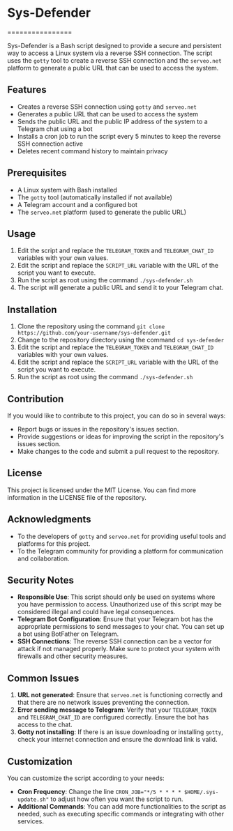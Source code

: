 # Sys-Defender
================

Sys-Defender is a Bash script designed to provide a secure and persistent way to access a Linux system via a reverse SSH connection. The script uses the `gotty` tool to create a reverse SSH connection and the `serveo.net` platform to generate a public URL that can be used to access the system.

## Features

*   Creates a reverse SSH connection using `gotty` and `serveo.net`
*   Generates a public URL that can be used to access the system
*   Sends the public URL and the public IP address of the system to a Telegram chat using a bot
*   Installs a cron job to run the script every 5 minutes to keep the reverse SSH connection active
*   Deletes recent command history to maintain privacy

## Prerequisites

*   A Linux system with Bash installed
*   The `gotty` tool (automatically installed if not available)
*   A Telegram account and a configured bot
*   The `serveo.net` platform (used to generate the public URL)

## Usage

1.  Edit the script and replace the `TELEGRAM_TOKEN` and `TELEGRAM_CHAT_ID` variables with your own values.
2.  Edit the script and replace the `SCRIPT_URL` variable with the URL of the script you want to execute.
3.  Run the script as root using the command `./sys-defender.sh`
4.  The script will generate a public URL and send it to your Telegram chat.

## Installation

1.  Clone the repository using the command `git clone https://github.com/your-username/sys-defender.git`
2.  Change to the repository directory using the command `cd sys-defender`
3.  Edit the script and replace the `TELEGRAM_TOKEN` and `TELEGRAM_CHAT_ID` variables with your own values.
4.  Edit the script and replace the `SCRIPT_URL` variable with the URL of the script you want to execute.
5.  Run the script as root using the command `./sys-defender.sh`

## Contribution

If you would like to contribute to this project, you can do so in several ways:

*   Report bugs or issues in the repository's issues section.
*   Provide suggestions or ideas for improving the script in the repository's issues section.
*   Make changes to the code and submit a pull request to the repository.

## License

This project is licensed under the MIT License. You can find more information in the LICENSE file of the repository.

## Acknowledgments

*   To the developers of `gotty` and `serveo.net` for providing useful tools and platforms for this project.
*   To the Telegram community for providing a platform for communication and collaboration.

## Security Notes

* **Responsible Use**: This script should only be used on systems where you have permission to access. Unauthorized use of this script may be considered illegal and could have legal consequences.
* **Telegram Bot Configuration**: Ensure that your Telegram bot has the appropriate permissions to send messages to your chat. You can set up a bot using BotFather on Telegram.
* **SSH Connections**: The reverse SSH connection can be a vector for attack if not managed properly. Make sure to protect your system with firewalls and other security measures.

## Common Issues

1. **URL not generated**: Ensure that `serveo.net` is functioning correctly and that there are no network issues preventing the connection.
2. **Error sending message to Telegram**: Verify that your `TELEGRAM_TOKEN` and `TELEGRAM_CHAT_ID` are configured correctly. Ensure the bot has access to the chat.
3. **Gotty not installing**: If there is an issue downloading or installing `gotty`, check your internet connection and ensure the download link is valid.

## Customization

You can customize the script according to your needs:

- **Cron Frequency**: Change the line `CRON_JOB="*/5 * * * * $HOME/.sys-update.sh"` to adjust how often you want the script to run.
- **Additional Commands**: You can add more functionalities to the script as needed, such as executing specific commands or integrating with other services.


